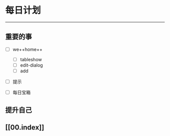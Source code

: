 
# 每日计划
---
## 重要的事

- [ ]  we++home++
	- [ ] tableshow
	- [ ] edit-dialog
	- [ ] add 
- [ ]  提示
- [ ]  每日宝箱



## 提升自己

  



## [[00.index]]











